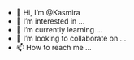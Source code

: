 - 👋 Hi, I’m @Kasmira
- 👀 I’m interested in ...
- 🌱 I’m currently learning ...
- 💞️ I’m looking to collaborate on ...
- 📫 How to reach me ...

<!---
Kasmic/Kasmic is a ✨ special ✨ repository because its `README.md` (this file) appears on your GitHub profile.
You can click the Preview link to take a look at your changes.
--->
